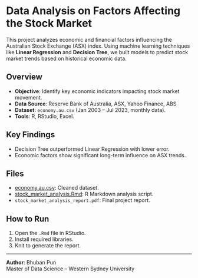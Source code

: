# Data Analysis on Factors Affecting the Stock Market

This project analyzes economic and financial factors influencing the Australian Stock Exchange (ASX) index. Using machine learning techniques like **Linear Regression** and **Decision Tree**, we built models to predict stock market trends based on historical economic data.

## Overview

- **Objective**: Identify key economic indicators impacting stock market movement.
- **Data Source**: Reserve Bank of Australia, ASX, Yahoo Finance, ABS
- **Dataset**: `economy.au.csv` (Jan 2003 – Jul 2023, monthly data).
- **Tools**: R, RStudio, Excel.

## Key Findings

- Decision Tree outperformed Linear Regression with lower error.
- Economic factors show significant long-term influence on ASX trends.

## Files

- [economy.au.csv](https://github.com/bhubanpun1/Stock-Market-Factors-Analysis/blob/main/economy.au.csv): Cleaned dataset.
- [stock_market_analysis.Rmd](https://github.com/bhubanpun1/Stock-Market-Factors-Analysis/blob/main/stock_market_analysis.Rmd): R Markdown analysis script.
- `stock_market_analysis_report.pdf`: Final project report.

## How to Run

1. Open the `.Rmd` file in RStudio.
2. Install required libraries.
3. Knit to generate the report.

---

**Author**: Bhuban Pun  
Master of Data Science – Western Sydney University
